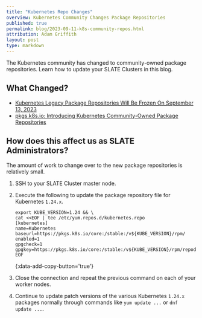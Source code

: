 ```yaml
---
title: "Kubernetes Repo Changes"
overview: Kubernetes Community Changes Package Repositories
published: true
permalink: blog/2023-09-11-k8s-community-repos.html
attribution: Adam Griffith
layout: post
type: markdown
---
```


The Kubernetes community has changed to community-owned package repositories. Learn how to update your SLATE Clusters in this blog.

<!--end_excerpt-->

## What Changed?

* [Kubernetes Legacy Package Repositories Will Be Frozen On September 13, 2023](https://kubernetes.io/blog/2023/08/31/legacy-package-repository-deprecation/)
* [pkgs.k8s.io: Introducing Kubernetes Community-Owned Package Repositories](https://kubernetes.io/blog/2023/08/15/pkgs-k8s-io-introduction/)

## How does this affect us as SLATE Administrators?

The amount of work to change over to the new package repositories is relatively small.

1. SSH to your SLATE Cluster master node.

2. Execute the following to update the package repository file for Kubernetes `1.24.x`.

   ```shell
   export KUBE_VERSION=1.24 && \
   cat <<EOF | tee /etc/yum.repos.d/kubernetes.repo
   [kubernetes]
   name=Kubernetes
   baseurl=https://pkgs.k8s.io/core:/stable:/v${KUBE_VERSION}/rpm/
   enabled=1
   gpgcheck=1
   gpgkey=https://pkgs.k8s.io/core:/stable:/v${KUBE_VERSION}/rpm/repodata/repomd.xml.key
   EOF
   ```
   {:data-add-copy-button='true'}

3. Close the connection and repeat the previous command on each of your worker nodes.

4. Continue to update patch versions of the various Kubernetes `1.24.x` packages normally through commands like `yum update ...` or `dnf update ...`.